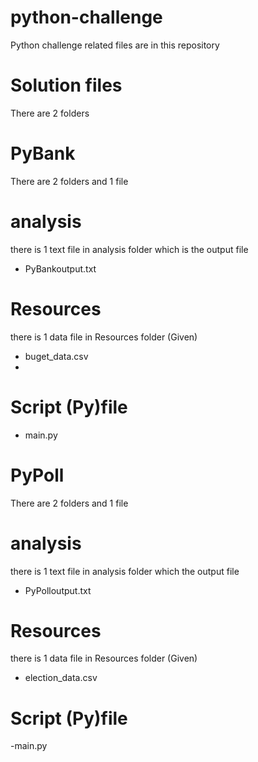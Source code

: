 # python-challenge
Python challenge related files are in this repository

# Solution files
There are 2 folders

# PyBank
There are 2 folders and 1 file 
  
  # analysis
  there is 1 text file in analysis folder which is the output file 
  - PyBankoutput.txt
        
  # Resources
  there is 1 data file in Resources folder (Given)
  - buget_data.csv
  - 
 # Script (Py)file      
  - main.py

# PyPoll
There are 2 folders and 1 file 
  
  # analysis
  there is 1 text file in analysis folder which the output file
  - PyPolloutput.txt
        
  # Resources
  there is 1 data file in Resources folder (Given)   
  - election_data.csv
          
# Script (Py)file
  -main.py 


